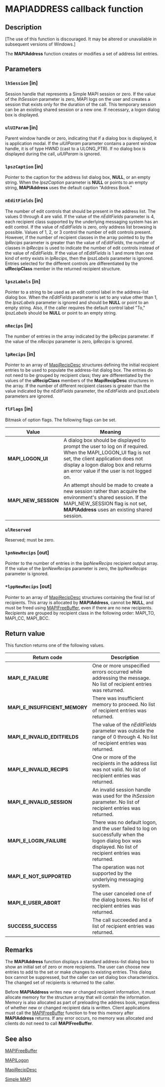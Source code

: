 # MAPIADDRESS callback function

## Description

[The use of this function is discouraged. It may be altered or unavailable in subsequent versions of Windows.]

The **MAPIAddress** function creates or modifies a set of address list entries.

## Parameters

### `lhSession` [in]

Session handle that represents a Simple MAPI session or zero. If the value of the *lhSession* parameter is zero, MAPI logs on the user and creates a session that exists only for the duration of the call. This temporary session can be an existing shared session or a new one. If necessary, a logon dialog box is displayed.

### `ulUIParam` [in]

Parent window handle or zero, indicating that if a dialog box is displayed, it is application modal. If the *ulUIParam* parameter contains a parent window handle, it is of type HWND (cast to a ULONG_PTR). If no dialog box is displayed during the call,  *ulUIParam* is ignored.

### `lpszCaption` [in]

Pointer to the caption for the address list dialog box, **NULL**, or an empty string. When the *lpszCaption* parameter is **NULL** or points to an empty string, **MAPIAddress** uses the default caption "Address Book."

### `nEditFields` [in]

The number of edit controls that should be present in the address list. The values 0 through 4 are valid. If the value of the *nEditFields* parameter is 4, each recipient class supported by the underlying messaging system has an edit control. If the value of *nEditFields* is zero, only address list browsing is possible. Values of 1, 2, or 3 control the number of edit controls present. However, if the number of recipient classes in the array pointed to by the *lpRecips* parameter is greater than the value of *nEditFields*, the number of classes in *lpRecips* is used to indicate the number of edit controls instead of the value of *nEditFields*. If the value of *nEditFields* is 1 and more than one kind of entry exists in *lpRecips*, then the *lpszLabels* parameter is ignored. Entries selected for the different controls are differentiated by the **ulRecipClass** member in the returned recipient structure.

### `lpszLabels` [in]

Pointer to a string to be used as an edit control label in the address-list dialog box. When the *nEditFields* parameter is set to any value other than 1, the *lpszLabels* parameter is ignored and should be **NULL** or point to an empty string. Also, if the caller requires the default control label "To," *lpszLabels* should be **NULL** or point to an empty string.

### `nRecips` [in]

The number of entries in the array indicated by the *lpRecips* parameter. If the value of the *nRecips* parameter is zero, *lpRecips* is ignored.

### `lpRecips` [in]

Pointer to an array of [MapiRecipDesc](https://learn.microsoft.com/previous-versions/windows/desktop/api/mapi/ns-mapi-mapirecipdesc) structures defining the initial recipient entries to be used to populate the address-list dialog box. The entries do not need to be grouped by recipient class; they are differentiated by the values of the **ulRecipClass** members of the **MapiRecipDesc** structures in the array. If the number of different recipient classes is greater than the value indicated by the *nEditFields* parameter, the *nEditFields* and *lpszLabels* parameters are ignored.

### `flFlags` [in]

Bitmask of option flags. The following flags can be set.

| Value | Meaning |
| --- | --- |
| **MAPI_LOGON_UI** | A dialog box should be displayed to prompt the user to log on if required. When the MAPI_LOGON_UI flag is not set, the client application does not display a logon dialog box and returns an error value if the user is not logged on. |
| **MAPI_NEW_SESSION** | An attempt should be made to create a new session rather than acquire the environment's shared session. If the MAPI_NEW_SESSION flag is not set, **MAPIAddress** uses an existing shared session. |

### `ulReserved`

Reserved; must be zero.

### `lpnNewRecips` [out]

Pointer to the number of entries in the *lppNewRecips* recipient output array. If the value of the *lpnNewRecips* parameter is zero, the *lppNewRecips* parameter is ignored.

### `*lppNewRecips` [out]

Pointer to an array of [MapiRecipDesc](https://learn.microsoft.com/previous-versions/windows/desktop/api/mapi/ns-mapi-mapirecipdesc) structures containing the final list of recipients. This array is allocated by **MAPIAddress**, cannot be **NULL**, and must be freed using [MAPIFreeBuffer](https://learn.microsoft.com/previous-versions/windows/desktop/api/mapi/nf-mapi-mapifreebuffer), even if there are no new recipients. Recipients are grouped by recipient class in the following order: MAPI_TO, MAPI_CC, MAPI_BCC.

## Return value

This function returns one of the following values.

| Return code | Description |
| --- | --- |
| **MAPI_E_FAILURE** | One or more unspecified errors occurred while addressing the message. No list of recipient entries was returned. |
| **MAPI_E_INSUFFICIENT_MEMORY** | There was insufficient memory to proceed. No list of recipient entries was returned. |
| **MAPI_E_INVALID_EDITFIELDS** | The value of the *nEditFields* parameter was outside the range of 0 through 4. No list of recipient entries was returned. |
| **MAPI_E_INVALID_RECIPS** | One or more of the recipients in the address list was not valid. No list of recipient entries was returned. |
| **MAPI_E_INVALID_SESSION** | An invalid session handle was used for the *lhSession* parameter. No list of recipient entries was returned. |
| **MAPI_E_LOGIN_FAILURE** | There was no default logon, and the user failed to log on successfully when the logon dialog box was displayed. No list of recipient entries was returned. |
| **MAPI_E_NOT_SUPPORTED** | The operation was not supported by the underlying messaging system. |
| **MAPI_E_USER_ABORT** | The user canceled one of the dialog boxes. No list of recipient entries was returned. |
| **SUCCESS_SUCCESS** | The call succeeded and a list of recipient entries was returned. |

## Remarks

The **MAPIAddress** function displays a standard address-list dialog box to show an initial set of zero or more recipients. The user can choose new entries to add to the set or make changes to existing entries. This dialog box cannot be suppressed, but the caller can set dialog box characteristics. The changed set of recipients is returned to the caller.

Before **MAPIAddress** writes new or changed recipient information, it must allocate memory for the structure array that will contain the information. Memory is also allocated as part of preloading the address book, regardless of whether new or changed recipient data is written. Client applications must call the [MAPIFreeBuffer](https://learn.microsoft.com/previous-versions/windows/desktop/api/mapi/nf-mapi-mapifreebuffer) function to free this memory after **MAPIAddress** returns. If any error occurs, no memory was allocated and clients do not need to call **MAPIFreeBuffer**.

## See also

[MAPIFreeBuffer](https://learn.microsoft.com/previous-versions/windows/desktop/api/mapi/nf-mapi-mapifreebuffer)

[MAPILogon](https://learn.microsoft.com/previous-versions/windows/desktop/api/mapi/nc-mapi-mapilogon)

[MapiRecipDesc](https://learn.microsoft.com/previous-versions/windows/desktop/api/mapi/ns-mapi-mapirecipdesc)

[Simple MAPI](https://learn.microsoft.com/previous-versions/dd296734(v=vs.85))